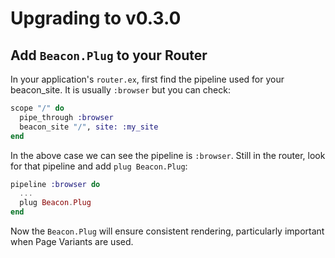 # Upgrading to v0.3.0

## Add `Beacon.Plug` to your Router

In your application's `router.ex`, first find the pipeline used for your beacon_site.  It is usually `:browser` but you can check:

```elixir
scope "/" do
  pipe_through :browser
  beacon_site "/", site: :my_site
end
```

In the above case we can see the pipeline is `:browser`.  Still in the router, look for that pipeline and add `plug Beacon.Plug`:

```elixir
pipeline :browser do
  ...
  plug Beacon.Plug
end
```

Now the `Beacon.Plug` will ensure consistent rendering, particularly important when Page Variants are used.